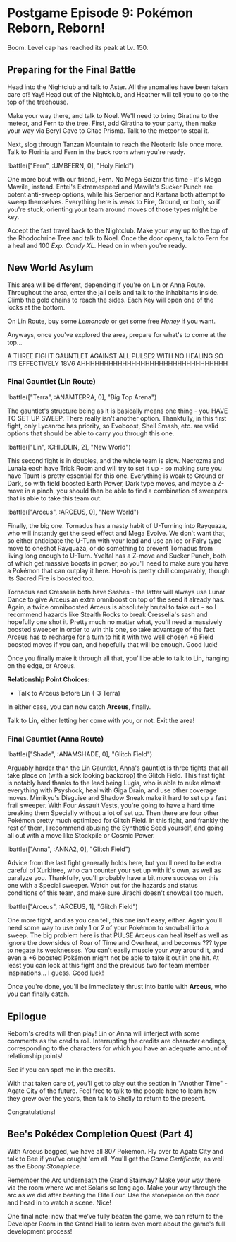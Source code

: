 # Postgame Episode 9: Pokémon Reborn, Reborn!

Boom. Level cap has reached its peak at Lv. 150.

## Preparing for the Final Battle

Head into the Nightclub and talk to Aster. All the anomalies have been taken care of! Yay! Head out of the Nightclub, and Heather will tell you to go to the top of the treehouse.

Make your way there, and talk to Noel. We'll need to bring Giratina to the meteor, and Fern to the tree. First, add Giratina to your party, then make your way via Beryl Cave to Citae Prisma. Talk to the meteor to steal it.

Next, slog through Tanzan Mountain to reach the Neoteric Isle once more. Talk to Florinia and Fern in the back room when you're ready.

!battle(["Fern", :UMBFERN, 0], "Holy Field")

One more bout with our friend, Fern. No Mega Scizor this time - it's Mega Mawile, instead. Entei's Extremespeed and Mawile's Sucker Punch are potent anti-sweep options, while his Serperior and Kartana both attempt to sweep themselves. Everything here is weak to Fire, Ground, or both, so if you're stuck, orienting your team around moves of those types might be key.

Accept the fast travel back to the Nightclub. Make your way up to the top of the Rhodochrine Tree and talk to Noel. Once the door opens, talk to Fern for a heal and 100 *Exp. Candy XL*. Head on in when you're ready.

## New World Asylum

This area will be different, depending if you're on Lin or Anna Route. Throughout the area, enter the jail cells and talk to the inhabitants inside. Climb the gold chains to reach the sides. Each Key will open one of the locks at the bottom.

On Lin Route, buy some *Lemonade* or get some free *Honey* if you want.

Anyways, once you've explored the area, prepare for what's to come at the top...

A THREE FIGHT GAUNTLET AGAINST ALL PULSE2 WITH NO HEALING SO ITS EFFECTIVELY 18V6 AHHHHHHHHHHHHHHHHHHHHHHHHHHHHHHHH

### Final Gauntlet (Lin Route)

!battle(["Terra", :ANAMTERRA, 0], "Big Top Arena")

The gauntlet's structure being as it is basically means one thing - you HAVE TO SET UP SWEEP. There really isn't another option. Thankfully, in this first fight, only Lycanroc has priority, so Evoboost, Shell Smash, etc. are valid options that should be able to carry you through this one.

!battle(["Lin", :CHILDLIN, 2], "New World")

This second fight is in doubles, and the whole team is slow. Necrozma and Lunala each have Trick Room and will try to set it up - so making sure you have Taunt is pretty essential for this one. Everything is weak to Ground or Dark, so with field boosted Earth Power, Dark type moves, and maybe a Z-move in a pinch, you should then be able to find a combination of sweepers that is able to take this team out.

!battle(["Arceus", :ARCEUS, 0], "New World")

Finally, the big one. Tornadus has a nasty habit of U-Turning into Rayquaza, who will instantly get the seed effect and Mega Evolve. We don't want that, so either anticipate the U-Turn with your lead and use an Ice or Fairy type move to oneshot Rayquaza, or do something to prevent Tornadus from living long enough to U-Turn. Yveltal has a Z-move and Sucker Punch, both of which get massive boosts in power, so you'll need to make sure you have a Pokémon that can outplay it here. Ho-oh is pretty chill comparably, though its Sacred Fire is boosted too.

Tornadus and Cresselia both have Sashes - the latter will always use Lunar Dance to give Arceus an extra omniboost on top of the seed it already has. Again, a twice omniboosted Arceus is absolutely brutal to take out - so I recommend hazards like Stealth Rocks to break Cresselia's sash and hopefully one shot it. Pretty much no matter what, you'll need a massively boosted sweeper in order to win this one, so take advantage of the fact Arceus has to recharge for a turn to hit it with two well chosen +6 Field boosted moves if you can, and hopefully that will be enough. Good luck!

Once you finally make it through all that, you'll be able to talk to Lin, hanging on the edge, or Arceus.

**Relationship Point Choices:**
- Talk to Arceus before Lin (-3 Terra)

In either case, you can now catch **Arceus**, finally.

Talk to Lin, either letting her come with you, or not. Exit the area!

### Final Gauntlet (Anna Route)

!battle(["Shade", :ANAMSHADE, 0], "Glitch Field")

Arguably harder than the Lin Gauntlet, Anna's gauntlet is three fights that all take place on (with a sick looking backdrop) the Glitch Field. This first fight is notably hard thanks to the lead being Lugia, who is able to nuke almost everything with Psyshock, heal with Giga Drain, and use other coverage moves. Mimikyu's Disguise and Shadow Sneak make it hard to set up a fast frail sweeper. With Four Assault Vests, you're going to have a hard time breaking them Specially without a lot of set up. Then there are four other Pokémon pretty much optimized for Glitch Field. In this fight, and frankly the rest of them, I recommend abusing the Synthetic Seed yourself, and going all out with a move like Stockpile or Cosmic Power.

!battle(["Anna", :ANNA2, 0], "Glitch Field")

Advice from the last fight generally holds here, but you'll need to be extra careful of Xurkitree, who can counter your set up with it's own, as well as paralyze you. Thankfully, you'll probably have a bit more success on this one with a Special sweeper. Watch out for the hazards and status conditions of this team, and make sure Jirachi doesn't snowball too much.

!battle(["Arceus", :ARCEUS, 1], "Glitch Field")

One more fight, and as you can tell, this one isn't easy, either. Again you'll need some way to use only 1 or 2 of your Pokémon to snowball into a sweep. The big problem here is that PULSE Arceus can heal itself as well as ignore the downsides of Roar of Time and Overheat, and becomes ??? type to negate its weaknesses. You can't easily muscle your way around it, and even a +6 boosted Pokémon might not be able to take it out in one hit. At least you can look at this fight and the previous two for team member inspirations... I guess. Good luck!

Once you're done, you'll be immediately thrust into battle with **Arceus**, who you can finally catch.

## Epilogue

Reborn's credits will then play! Lin or Anna will interject with some comments as the credits roll. Interrupting the credits are character endings, corresponding to the characters for which you have an adequate amount of relationship points!

See if you can spot me in the credits.

With that taken care of, you'll get to play out the section in "Another Time" - Agate City of the future. Feel free to talk to the people here to learn how they grew over the years, then talk to Shelly to return to the present.

Congratulations!

## Bee's Pokédex Completion Quest (Part 4)

With Arceus bagged, we have all 807 Pokémon. Fly over to Agate City and talk to Bee if you've caught 'em all. You'll get the *Game Certificate*, as well as the *Ebony Stonepiece*.

Remember the Arc underneath the Grand Stairway? Make your way there via the room where we met Solaris so long ago. Make your way through the arc as we did after beating the Elite Four. Use the stonepiece on the door and head in to watch a scene. Nice!

One final note: now that we've fully beaten the game, we can return to the Developer Room in the Grand Hall to learn even more about the game's full development process!

